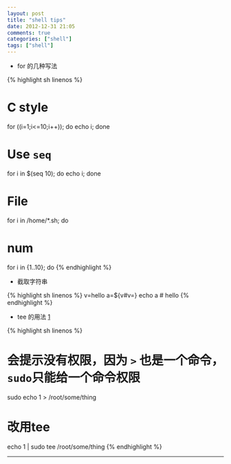 ```yaml
---
layout: post
title: "shell tips"
date: 2012-12-31 21:05
comments: true
categories: ["shell"]
tags: ["shell"]
---
```



+ for 的几种写法

{% highlight sh linenos %}
# C style
for ((i=1;i<=10;i++));
	do echo i;
done
# Use `seq`
for i in $(seq 10);
	do echo i;
done

# File
for i in /home/*.sh; do

# num
for i in {1..10}; do
{% endhighlight %}


+ 截取字符串

{% highlight sh linenos %}
v=hello
a=${v#v=}
echo a	# hello
{% endhighlight %}
	

+ tee 的用法 [1][1]

{% highlight sh linenos %}
# 会提示没有权限，因为 `>` 也是一个命令，`sudo`只能给一个命令权限
sudo echo 1 > /root/some/thing
# 改用tee
echo 1 | sudo tee /root/some/thing
{% endhighlight %}


---
[1]: http://blog.c1gstudio.com/archives/1255
